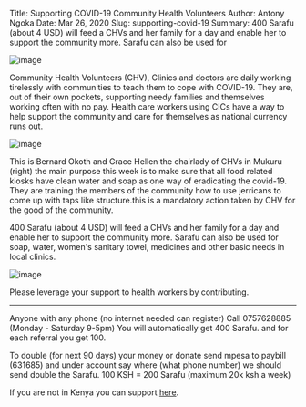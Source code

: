 Title: Supporting COVID-19 Community Health Volunteers
Author: Antony Ngoka
Date: Mar 26, 2020
Slug: supporting-covid-19
Summary: 400 Sarafu (about 4 USD) will feed a CHVs and her family for a day and enable her to support the community more. Sarafu can also be used for

![image](/images/blog/supporting-covid-191.webp)

Community Health Volunteers (CHV), Clinics and doctors are daily working
tirelessly with communities to teach them to cope with COVID-19. They
are, out of their own pockets, supporting needy families and themselves
working often with no pay. Health care workers using CICs have a way to
help support the community and care for themselves as national currency
runs out.

![image](/images/blog/supporting-covid-1938.webp)

This is Bernard Okoth and Grace Hellen the chairlady of CHVs in Mukuru
(right) the main purpose this week is to make sure that all food related
kiosks have clean water and soap as one way of eradicating the covid-19.
They are training the members of the community how to use jerricans to
come up with taps like structure.this is a mandatory action taken by CHV
for the good of the community.

400 Sarafu (about 4 USD) will feed a CHVs and her family for a day and
enable her to support the community more. Sarafu can also be used for
soap, water, women's sanitary towel, medicines and other basic needs in
local clinics.

![image](/images/blog/supporting-covid-1961.webp)

Please leverage your support to health workers by contributing.

---

Anyone with any phone (no internet needed can register) Call 0757628885
(Monday - Saturday 9-5pm) You will automatically get 400 Sarafu. and for
each referral you get 100.

To double (for next 90 days) your money or donate send mpesa to paybill
(631685) and under account say where (what phone number) we should send
double the Sarafu. 100 KSH = 200 Sarafu (maximum 20k ksh a week)

If you are not in Kenya you can support
[here](http://gitcoin.co/grants/541/cic-covid-19-kenyan-crisis-aid).
